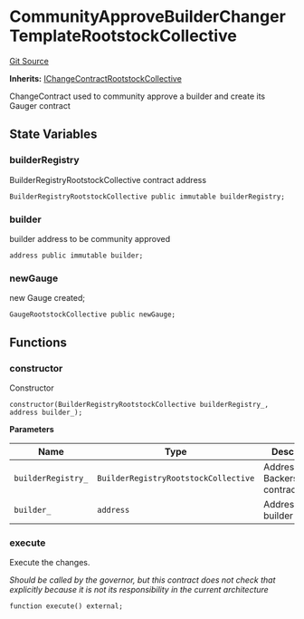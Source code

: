 # CommunityApproveBuilderChangerTemplateRootstockCollective
[Git Source](https://github.com/RootstockCollective/collective-rewards-sc/blob/f946f53322702b68bdb68a4c01ed6360683360e6/src/governance/changerTemplates/CommunityApproveBuilderChangerTemplateRootstockCollective.sol)

**Inherits:**
[IChangeContractRootstockCollective](/src/interfaces/IChangeContractRootstockCollective.sol/interface.IChangeContractRootstockCollective.md)

ChangeContract used to community approve a builder and create its Gauger contract


## State Variables
### builderRegistry
BuilderRegistryRootstockCollective contract address


```solidity
BuilderRegistryRootstockCollective public immutable builderRegistry;
```


### builder
builder address to be community approved


```solidity
address public immutable builder;
```


### newGauge
new Gauge created;


```solidity
GaugeRootstockCollective public newGauge;
```


## Functions
### constructor

Constructor


```solidity
constructor(BuilderRegistryRootstockCollective builderRegistry_, address builder_);
```
**Parameters**

|Name|Type|Description|
|----|----|-----------|
|`builderRegistry_`|`BuilderRegistryRootstockCollective`|Address of the BackersManger contract|
|`builder_`|`address`|Address of the builder|


### execute

Execute the changes.

*Should be called by the governor, but this contract does not check that explicitly
because it is not its responsibility in the current architecture*


```solidity
function execute() external;
```

